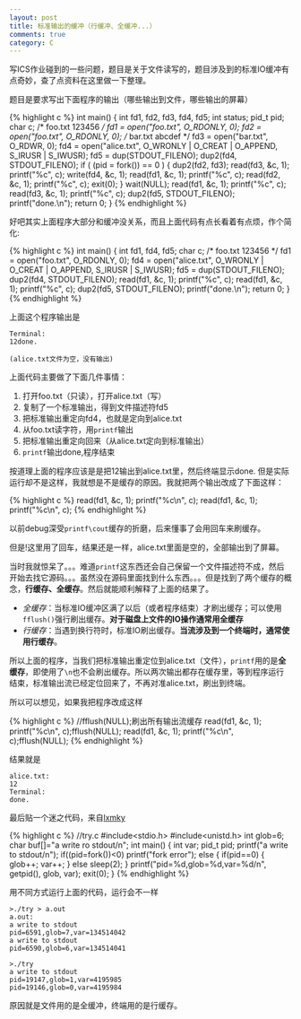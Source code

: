 ```yaml
---
layout: post
title: 标准输出的缓冲（行缓冲、全缓冲...）
comments: true
category: C
---
```


写ICS作业碰到的一些问题，题目是关于文件读写的，题目涉及到的标准IO缓冲有点奇妙，查了点资料在这里做一下整理。


题目是要求写出下面程序的输出（哪些输出到文件，哪些输出的屏幕）

{% highlight c %}
int main()
{
    int fd1, fd2, fd3, fd4, fd5;
    int status;
    pid_t pid;
    char c;
    /* foo.txt 123456 */
    fd1 = open("foo.txt", O_RDONLY, 0);
    fd2 = open("foo.txt", O_RDONLY, 0);
    /* bar.txt abcdef */
    fd3 = open("bar.txt", O_RDWR, 0);
    fd4 = open("alice.txt", O_WRONLY | O_CREAT | O_APPEND, S_IRUSR | S_IWUSR);
    fd5 = dup(STDOUT_FILENO);
    dup2(fd4, STDOUT_FILENO);
    if ( (pid = fork()) == 0 ) {
        dup2(fd2, fd3);
        read(fd3, &c, 1); printf("%c", c);
        write(fd4, &c, 1);
        read(fd1, &c, 1); printf("%c", c);
        read(fd2, &c, 1); printf("%c", c);
        exit(0);
    }
    wait(NULL);
    read(fd1, &c, 1); printf("%c", c);
    read(fd3, &c, 1); printf("%c", c);
    dup2(fd5, STDOUT_FILENO);
    printf("done.\n");
    return 0;
}
{% endhighlight %}

好吧其实上面程序大部分和缓冲没关系，而且上面代码有点长看着有点烦，作个简化:

{% highlight c %}
int main()
{
    int fd1, fd4, fd5;
    char c;
    /* foo.txt 123456 */
    fd1 = open("foo.txt", O_RDONLY, 0);
    fd4 = open("alice.txt", O_WRONLY | O_CREAT | O_APPEND, S_IRUSR | S_IWUSR);
    fd5 = dup(STDOUT_FILENO);
    dup2(fd4, STDOUT_FILENO);
    read(fd1, &c, 1); printf("%c", c);
    read(fd1, &c, 1); printf("%c", c);
    dup2(fd5, STDOUT_FILENO);
    printf("done.\n");
    return 0;
}
{% endhighlight %}

上面这个程序输出是

```
Terminal:
12done.

(alice.txt文件为空，没有输出)
```

上面代码主要做了下面几件事情：

1. 打开foo.txt（只读），打开alice.txt（写）
3. 复制了一个标准输出，得到文件描述符fd5
4. 把标准输出重定向fd4，也就是定向到alice.txt
5. 从foo.txt读字符，用`printf`输出
6. 把标准输出重定向回来（从alice.txt定向到标准输出）
7. `printf`输出done,程序结束

按道理上面的程序应该是是把12输出到alice.txt里，然后终端显示done. 但是实际运行却不是这样，我就想是不是缓存的原因。我就把两个输出改成了下面这样：

{% highlight c %}
read(fd1, &c, 1); printf("%c\n", c);
read(fd1, &c, 1); printf("%c\n", c);
{% endhighlight %}

以前debug深受`printf\cout`缓存的折磨，后来懂事了会用回车来刷缓存。

但是!这里用了回车，结果还是一样，alice.txt里面是空的，全部输出到了屏幕。

当时我就惊呆了。。。难道`printf`这东西还会自己保留一个文件描述符不成，然后开始去找它源码。。。虽然没在源码里面找到什么东西。。。但是找到了两个缓存的概念，**行缓存、全缓存**。然后就能顺利解释了上面的结果了。

* *全缓存*：当标准IO缓冲区满了以后（或者程序结束）才刷出缓存；可以使用`fflush()`强行刷出缓存。**对于磁盘上文件的IO操作通常用全缓存**
* *行缓存*：当遇到换行符时，标准IO刷出缓存。**当流涉及到一个终端时，通常使用行缓存**。

所以上面的程序，当我们把标准输出重定位到alice.txt（文件），`printf`用的是**全缓存**，即使用了`\n`也不会刷出缓存。所以两次输出都存在缓存里，等到程序运行结束，标准输出流已经定位回来了，不再对准alice.txt，刷出到终端。

所以可以想见，如果我把程序改成这样

{% highlight c %}
//fflush(NULL);刷出所有输出流缓存
read(fd1, &c, 1); printf("%c\n", c);fflush(NULL);
read(fd1, &c, 1); printf("%c\n", c);fflush(NULL);
{% endhighlight %}

结果就是

```
alice.txt:
12   
Terminal:
done.
```

最后贴一个迷之代码，来自[lxmky](http://blog.csdn.net/lxmky/article/details/5457324)

{% highlight c %}
//try.c
#include<stdio.h>
#include<unistd.h>
int glob=6;
char buf[]="a write ro stdout/n";
int main()
{
    int var;
    pid_t pid;
    printf("a write to stdout/n");
    if((pid=fork())<0)
    	printf("fork error");
    else
    {
        if(pid==0)
        {
            glob++;
            var++;
        }
        else
            sleep(2);
    }
    printf("pid=%d,glob=%d,var=%d/n", getpid(), glob, var);
    exit(0);
}
{% endhighlight %}

用不同方式运行上面的代码，运行会不一样

```
>./try > a.out
a.out:
a write to stdout
pid=6591,glob=7,var=134514042
a write to stdout
pid=6590,glob=6,var=134514041

>./try
a write to stdout
pid=19147,glob=1,var=4195985
pid=19146,glob=0,var=4195984
```

原因就是文件用的是全缓冲，终端用的是行缓存。

